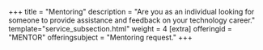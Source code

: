 +++
title = "Mentoring"
description = "Are you as an individual looking for someone to provide assistance and feedback on your technology career."
template="service_subsection.html"
weight = 4
[extra]
offeringid = "MENTOR"
offeringsubject = "Mentoring request."
+++
